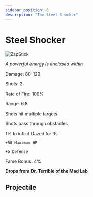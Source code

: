 ```yaml
---
sidebar_position: 8
description: "The Steel Shocker"
---
```


# Steel Shocker

![ZapStick](http://i.imgur.com/FChHlXd.png)

<i>A powerful energy is enclosed within</i>

Damage: 80-120

Shots: 2

Rate of Fire: 100%

Range: 6.8

Shots hit multiple targets

Shots pass through obstacles

1% to inflict Dazed for 3s

    +50 Maximum HP
    
    +5 Defense
    
Fame Bonus: 4%

**Drops from Dr. Terrible of the Mad Lab**

## Projectile

